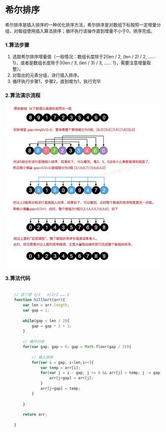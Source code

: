 # 希尔排序
希尔排序是插入排序的一种优化排序方法，希尔排序是对数组下标按照一定增量分组，对每组使用插入算法排序；循环执行该操作直到增量不小于0，排序完成。

### 1.算法步骤
1. 选取希尔排序增量值（一般情况：数组长度除于2{len / 2, (len / 2) / 2, …… 1}，或者是数组长度除于3{len / 3, (len / 3) / 3, …… 1}，需要注意增量取整）。
2. 对取出的元素分组，进行插入排序。
3. 循环执行步骤1，步骤2，直到增为1，执行完毕



### 2.算法演示流程
![Bubbling Sort](https://raw.githubusercontent.com/FlameDream/Learn_Algorithm/main/resource/hillSort_img.png)


### 3.算法代码
```javascript
	
	// 这个是 n/2   n/2/2 …… 1
	function hillSort(arr){
		var len = arr.length;
		var gap = 1;

		while(gap < len / 2){
			gap = gap * 2 + 1;
		}

        // 循环分组
		for(var gap; gap > 0; gap = Math.floor(gap / 2)){

			// 插入排序
			for(var i = gap; i<len;i++){
				var temp = arr[i];
				for(var j = i - gap; j >= 0 && arr[j] > temp; j -= gap){
					arr[j+gap] = arr[j];
				}
				arr[j+gap] = temp;
			}

		}

		return arr;

	}


```
